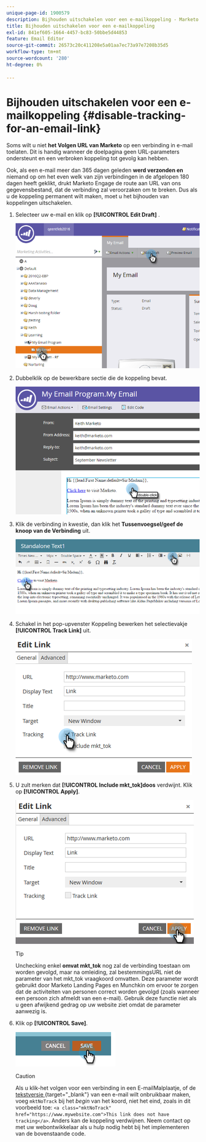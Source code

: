 ```yaml
---
unique-page-id: 1900579
description: Bijhouden uitschakelen voor een e-mailkoppeling - Marketo Docs - Productdocumentatie
title: Bijhouden uitschakelen voor een e-mailkoppeling
exl-id: 841ef605-1664-4457-bc83-50bbe5d44853
feature: Email Editor
source-git-commit: 26573c20c411208e5a01aa7ec73a97e7208b35d5
workflow-type: tm+mt
source-wordcount: '280'
ht-degree: 0%

---
```


# Bijhouden uitschakelen voor een e-mailkoppeling {#disable-tracking-for-an-email-link}

Soms wilt u niet **het Volgen URL van Marketo** op een verbinding in e-mail toelaten. Dit is handig wanneer de doelpagina geen URL-parameters ondersteunt en een verbroken koppeling tot gevolg kan hebben.

Ook, als een e-mail meer dan 365 dagen geleden **werd verzonden en** niemand op om het even welk van zijn verbindingen in de afgelopen 180 dagen heeft geklikt, drukt Marketo Engage de route aan URL van ons gegevensbestand, dat de verbinding zal veroorzaken om te breken. Dus als u de koppeling permanent wilt maken, moet u het bijhouden van koppelingen uitschakelen.

1. Selecteer uw e-mail en klik op **[!UICONTROL Edit Draft]** .

   ![](assets/one-7.png)

1. Dubbelklik op de bewerkbare sectie die de koppeling bevat.

   ![](assets/two-6.png)

1. Klik de verbinding in kwestie, dan klik het **Tussenvoegsel/geef de knoop van de Verbinding** uit.

   ![](assets/three-6.png)

1. Schakel in het pop-upvenster Koppeling bewerken het selectievakje **[!UICONTROL Track Link]** uit.

   ![](assets/four-4.png)

1. U zult merken dat **[!UICONTROL Include mkt_tok]doos** verdwijnt. Klik op **[!UICONTROL Apply]**.

   ![](assets/five-3.png)

   >[!TIP]
   >
   >Unchecking enkel **omvat mkt_tok** nog zal de verbinding toestaan om worden gevolgd, maar na omleiding, zal bestemmingsURL niet de parameter van het mkt_tok vraagkoord omvatten. Deze parameter wordt gebruikt door Marketo Landing Pages en Munchkin om ervoor te zorgen dat de activiteiten van personen correct worden gevolgd (zoals wanneer een persoon zich afmeldt van een e-mail). Gebruik deze functie niet als u geen afwijkend gedrag op uw website ziet omdat de parameter aanwezig is.

1. Klik op **[!UICONTROL Save]**.

   ![](assets/image2014-9-17-22-3a25-3a20.png)

   >[!CAUTION]
   >
   >Als u klik-het volgen voor een verbinding in een E-mailMalplaatje, of de [ tekstversie ](/help/marketo/product-docs/email-marketing/general/creating-an-email/edit-the-text-version-of-an-email.md){target="_blank"} van een e-mail wilt onbruikbaar maken, voeg `mktNoTrack` bij het *begin* van het koord, niet het eind, zoals in dit voorbeeld toe: `<a class="mktNoTrack" href="https://www.mywebsite.com">This link does not have tracking</a>`. Anders kan de koppeling verdwijnen. Neem contact op met uw webontwikkelaar als u hulp nodig hebt bij het implementeren van de bovenstaande code.

